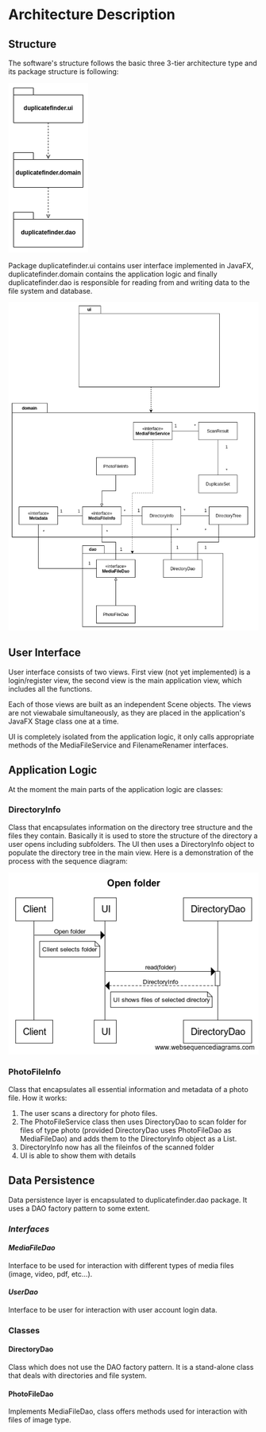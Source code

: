# Architecture Description

## Structure

The software's structure follows the basic three 3-tier architecture type and its package structure is following:

[![Packages](packages.png)](https://github.com/shomarov/ohte-2020/blob/master/documentation/packages.png)

Package duplicatefinder.ui contains user interface implemented in JavaFX, duplicatefinder.domain contains the application logic and finally duplicatefinder.dao is responsible for reading from and writing data to the file system and database.

[![Architecture](architecture.png)](https://github.com/shomarov/ohte-2020/blob/master/documentation/architecture.png)

## User Interface

User interface consists of two views. First view (not yet implemented) is a login/register view, the second view is the main application view, which includes all the functions.

Each of those views are built as an independent Scene objects. The views are not viewabale simultaneously, as they are placed in the application's JavaFX Stage class one at a time.

UI is completely isolated from the application logic, it only calls appropriate methods of the MediaFileService and FilenameRenamer interfaces.

## Application Logic

At the moment the main parts of the application logic are classes:

### DirectoryInfo

Class that encapsulates information on the directory tree structure and the files they contain. Basically it is used to store the structure of the directory a user opens including subfolders. The UI then uses a DirectoryInfo object to populate the directory tree in the main view. Here is a demonstration of the process with the sequence diagram:

[![Sequence diagram](sequence_diagram.png)](https://github.com/shomarov/ohte-2020/blob/master/documentation/sequence_diagram.png)

### PhotoFileInfo

Class that encapsulates all essential information and metadata of a photo file. How it works:

1. The user scans a directory for photo files.
2. The PhotoFileService class then uses DirectoryDao to scan folder for files of type photo (provided DirectoryDao uses PhotoFileDao as MediaFileDao) and adds them to the DirectoryInfo object as a List.
3. DirectoryInfo now has all the fileinfos of the scanned folder
4. UI is able to show them with details

## Data Persistence

Data persistence layer is encapsulated to duplicatefinder.dao package. It uses a DAO factory pattern to some extent.

### _Interfaces_

#### _MediaFileDao_

Interface to be used for interaction with different types of media files (image, video, pdf, etc...).

#### _UserDao_

Interface to be user for interaction with user account login data.

### Classes

#### DirectoryDao

Class which does not use the DAO factory pattern. It is a stand-alone class that deals with directories and file system.

#### PhotoFileDao

Implements MediaFileDao, class offers methods used for interaction with files of image type.
